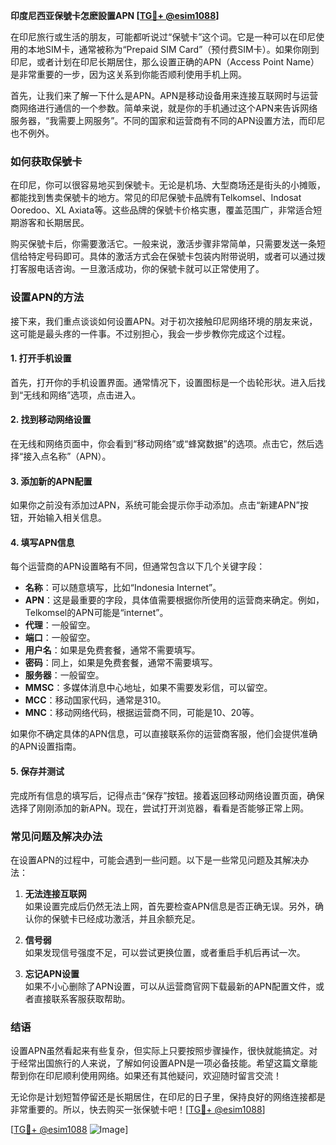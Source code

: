 **印度尼西亚保號卡怎麽設置APN [[TG💪+ @esim1088](https://t.me/s/esim1088)]**

在印尼旅行或生活的朋友，可能都听说过“保號卡”这个词。它是一种可以在印尼使用的本地SIM卡，通常被称为“Prepaid SIM Card”（预付费SIM卡）。如果你刚到印尼，或者计划在印尼长期居住，那么设置正确的APN（Access Point Name）是非常重要的一步，因为这关系到你能否顺利使用手机上网。

首先，让我们来了解一下什么是APN。APN是移动设备用来连接互联网时与运营商网络进行通信的一个参数。简单来说，就是你的手机通过这个APN来告诉网络服务器，“我需要上网服务”。不同的国家和运营商有不同的APN设置方法，而印尼也不例外。

### 如何获取保號卡

在印尼，你可以很容易地买到保號卡。无论是机场、大型商场还是街头的小摊贩，都能找到售卖保號卡的地方。常见的印尼保號卡品牌有Telkomsel、Indosat Ooredoo、XL Axiata等。这些品牌的保號卡价格实惠，覆盖范围广，非常适合短期游客和长期居民。

购买保號卡后，你需要激活它。一般来说，激活步骤非常简单，只需要发送一条短信给特定号码即可。具体的激活方式会在保號卡包装内附带说明，或者可以通过拨打客服电话咨询。一旦激活成功，你的保號卡就可以正常使用了。

### 设置APN的方法

接下来，我们重点谈谈如何设置APN。对于初次接触印尼网络环境的朋友来说，这可能是最头疼的一件事。不过别担心，我会一步步教你完成这个过程。

#### 1. 打开手机设置

首先，打开你的手机设置界面。通常情况下，设置图标是一个齿轮形状。进入后找到“无线和网络”选项，点击进入。

#### 2. 找到移动网络设置

在无线和网络页面中，你会看到“移动网络”或“蜂窝数据”的选项。点击它，然后选择“接入点名称”（APN）。

#### 3. 添加新的APN配置

如果你之前没有添加过APN，系统可能会提示你手动添加。点击“新建APN”按钮，开始输入相关信息。

#### 4. 填写APN信息

每个运营商的APN设置略有不同，但通常包含以下几个关键字段：

- **名称**：可以随意填写，比如“Indonesia Internet”。
- **APN**：这是最重要的字段，具体值需要根据你所使用的运营商来确定。例如，Telkomsel的APN可能是“internet”。
- **代理**：一般留空。
- **端口**：一般留空。
- **用户名**：如果是免费套餐，通常不需要填写。
- **密码**：同上，如果是免费套餐，通常不需要填写。
- **服务器**：一般留空。
- **MMSC**：多媒体消息中心地址，如果不需要发彩信，可以留空。
- **MCC**：移动国家代码，通常是310。
- **MNC**：移动网络代码，根据运营商不同，可能是10、20等。

如果你不确定具体的APN信息，可以直接联系你的运营商客服，他们会提供准确的APN设置指南。

#### 5. 保存并测试

完成所有信息的填写后，记得点击“保存”按钮。接着返回移动网络设置页面，确保选择了刚刚添加的新APN。现在，尝试打开浏览器，看看是否能够正常上网。

### 常见问题及解决办法

在设置APN的过程中，可能会遇到一些问题。以下是一些常见问题及其解决办法：

1. **无法连接互联网**  
   如果设置完成后仍然无法上网，首先要检查APN信息是否正确无误。另外，确认你的保號卡已经成功激活，并且余额充足。

2. **信号弱**  
   如果发现信号强度不足，可以尝试更换位置，或者重启手机后再试一次。

3. **忘记APN设置**  
   如果不小心删除了APN设置，可以从运营商官网下载最新的APN配置文件，或者直接联系客服获取帮助。

### 结语

设置APN虽然看起来有些复杂，但实际上只要按照步骤操作，很快就能搞定。对于经常出国旅行的人来说，了解如何设置APN是一项必备技能。希望这篇文章能帮到你在印尼顺利使用网络。如果还有其他疑问，欢迎随时留言交流！

无论你是计划短暂停留还是长期居住，在印尼的日子里，保持良好的网络连接都是非常重要的。所以，快去购买一张保號卡吧！[[TG💪+ @esim1088](https://t.me/s/esim1088)]

[[TG💪+ @esim1088](https://t.me/s/esim1088) ![Image](https://i.postimg.cc/4NQfJmqS/Snipaste-2025-05-13-00-14-12.png)]
